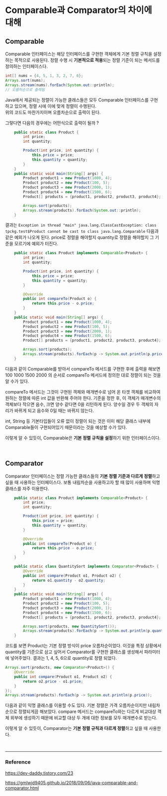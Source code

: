 # Comparable과 Comparator의 차이에 대해

## Comparable

Comparable 인터페이스는 해당 인터페이스를 구현한 객체에게 기본 정렬 규칙을 설정하는 목적으로 사용된다. 정렬 수행 시 **기본적으로 적용**되는 정렬 기준이 되는 메서드를 정의하는 인터페이스다.  

```java
int[] nums = {4, 5, 1, 3, 2, 7, 6};
Arrays.sort(nums);
Arrays.stream(nums).forEach(System.out::println);
// 오름차순으로 출력됨
```

Java에서 제공되는 정렬이 가능한 클래스들은 모두 Comparable 인터페이스를 구현하고 있으며, 정렬 시에 이에 맞게 정렬이 수행된다.  
위의 코드도 마찬가지이며 오름차순으로 출력이 된다.  

그렇다면 다음의 경우에는 어떤식으로 출력이 될까 ?   

```java
    public static class Product {
        int price;
        int quantity;

        Product(int price, int quantity) {
            this.price = price;
            this.quantity = quantity;
        }
    }
    public static void main(String[] args) {
        Product product1 = new Product(1000, 4);
        Product product2 = new Product(100, 5);
        Product product3 = new Product(2000, 1);
        Product product4 = new Product(1500, 6);
        Product[] products = {product1, product2, product3, product4};

        Arrays.sort(products);
        Arrays.stream(products).forEach(System.out::println);
    }
```

결과는 ``Exception in thread "main" java.lang.ClassCastException: class tpckg.test$Product cannot be cast to class java.lang.Comparable`` 다음과 같은 예외가 나오게 된다. price로 정렬을 해야할지 quantity로 정렬을 해야할지 그 기준을 모르기에 예외가 터진다.  

```java
    public static class Product implements Comparable<Product> {
        int price;
        int quantity;

        Product(int price, int quantity) {
            this.price = price;
            this.quantity = quantity;
        }

        @Override
        public int compareTo(Product o) {
            return this.price - o.price;
        }
    }
    public static void main(String[] args) {
        Product product1 = new Product(1000, 4);
        Product product2 = new Product(100, 5);
        Product product3 = new Product(2000, 1);
        Product product4 = new Product(1500, 6);
        Product[] products = {product1, product2, product3, product4};

        Arrays.sort(products);
        Arrays.stream(products).forEach(p -> System.out.println(p.price));
    }
```

다음과 같이 Comparable를 받아서 compareTo 메서드를 구현한 후에 출력을 해보면  
100 1000 1500 2000 의 순서로 compareTo 메서드에 정의한 대로 정렬이 되는 것을 알 수가 있다.  

compareTo 메서드는 그것이 구현된 객체와 매개변수로 넘어 온 타겟 객체를 비교하여 원하는 정렬에 따른 int 값을 반환해 주어야 한다. 기준을 정한 후, 이 객체가 매개변수의 객체보다 작으면 음수, 크면 양수 같다면 0을 리턴하게 된다. 양수일 경우 두 객체의 자리가 바뀌게 되고 음수와 0일 때는 바뀌지 않는다.  

int, String 등 기본타입들이 오류 없이 정렬이 되는 것은 이미 해당 클래스 내부에 Comparable들이 구현되어있기 때문이라는 것을 예상할 수가 있다.  

이렇게 알 수 있듯이, Comparable은 **기본 정렬 규칙을 설정**하기 위한 인터페이스이다.  

<br/>

## Comparator

Comparator 인터페이스는 정렬 가능한 클래스들의 **기본 정렬 기준과 다르게 정렬**하고 싶을 때 사용하는 인터페이스다. 보통 내림차순을 사용하고자 할 때 많이 사용하며 익명 클래스를 자주 이용한다.  

```java
    public static class Product implements Comparable<Product> {
        int price;
        int quantity;

        Product(int price, int quantity) {
            this.price = price;
            this.quantity = quantity;
        }

        @Override
        public int compareTo(Product o) {
            return this.price - o.price;
        }
    }

    public static class QuantitySort implements Comparator<Product> {
        @Override
        public int compare(Product o1, Product o2) {
            return o1.quantity - o2.quantity;
        }
    }
    public static void main(String[] args) {
        Product product1 = new Product(1000, 4);
        Product product2 = new Product(100, 5);
        Product product3 = new Product(2000, 1);
        Product product4 = new Product(1500, 6);
        Product[] products = {product1, product2, product3, product4};

        Arrays.sort(products, new QuantitySort());
        Arrays.stream(products).forEach(p -> System.out.println(p.quantity));
    }
```

코드를 보면 Product는 기본 정렬 방식이 price 오름차순이었다. 이것을 특정 상황에서 quantity를 기준으로 삼고 싶어서 Comparator를 구현한 클래스를 생성해서 파라미터에 넣어주었다. 결과는 1, 4, 5, 6으로 quantity로 정렬 되었다.  

```java
Arrays.sort(products, new Comparator<Product>() {
    @Override
    public int compare(Product o1, Product o2) {
        return o2.price - o1.price;
    }
});
Arrays.stream(products).forEach(p -> System.out.println(p.price));
```

다음과 같이 익명 클래스를 이용할 수도 있다. 기본 정렬은 가격 오름차순이지만 내림차순으로 정렬되게끔 해보았다. compare 메서드는 compareTo와는 다르게 비교대상  객체 외부에 생성하기 때문에 비교할 대상 두 개에 대한 정보를 모두 매개변수로 받는다.  

이렇게 알 수 있듯이, Comparator는 **기본 정렬 규칙과 다르게 정렬**하고 싶을 때 사용한다.  

<br/>

***

### Reference

https://dev-daddy.tistory.com/23  

https://gmlwjd9405.github.io/2018/09/06/java-comparable-and-comparator.html